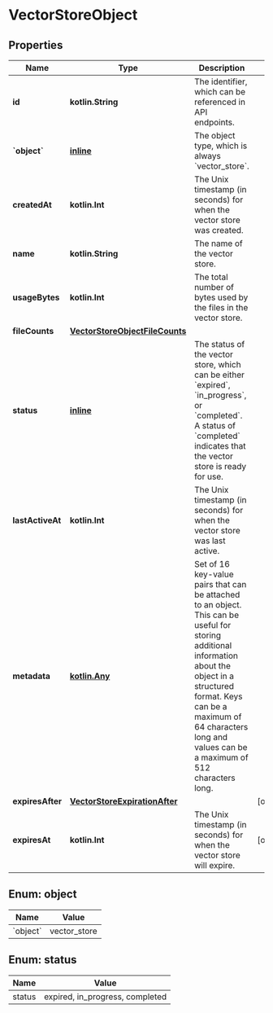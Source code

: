 
# VectorStoreObject

## Properties
| Name | Type | Description | Notes |
| ------------ | ------------- | ------------- | ------------- |
| **id** | **kotlin.String** | The identifier, which can be referenced in API endpoints. |  |
| **&#x60;object&#x60;** | [**inline**](#&#x60;Object&#x60;) | The object type, which is always &#x60;vector_store&#x60;. |  |
| **createdAt** | **kotlin.Int** | The Unix timestamp (in seconds) for when the vector store was created. |  |
| **name** | **kotlin.String** | The name of the vector store. |  |
| **usageBytes** | **kotlin.Int** | The total number of bytes used by the files in the vector store. |  |
| **fileCounts** | [**VectorStoreObjectFileCounts**](VectorStoreObjectFileCounts.md) |  |  |
| **status** | [**inline**](#Status) | The status of the vector store, which can be either &#x60;expired&#x60;, &#x60;in_progress&#x60;, or &#x60;completed&#x60;. A status of &#x60;completed&#x60; indicates that the vector store is ready for use. |  |
| **lastActiveAt** | **kotlin.Int** | The Unix timestamp (in seconds) for when the vector store was last active. |  |
| **metadata** | [**kotlin.Any**](.md) | Set of 16 key-value pairs that can be attached to an object. This can be useful for storing additional information about the object in a structured format. Keys can be a maximum of 64 characters long and values can be a maximum of 512 characters long.  |  |
| **expiresAfter** | [**VectorStoreExpirationAfter**](VectorStoreExpirationAfter.md) |  |  [optional] |
| **expiresAt** | **kotlin.Int** | The Unix timestamp (in seconds) for when the vector store will expire. |  [optional] |


<a id="`Object`"></a>
## Enum: object
| Name | Value |
| ---- | ----- |
| &#x60;object&#x60; | vector_store |


<a id="Status"></a>
## Enum: status
| Name | Value |
| ---- | ----- |
| status | expired, in_progress, completed |



